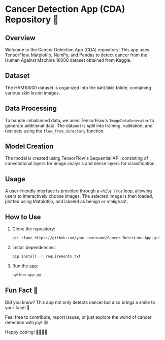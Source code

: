 # Cancer Detection App (CDA) Repository 🚀

## Overview

Welcome to the Cancer Detection App (CDA) repository! This app uses TensorFlow, Matplotlib, NumPy, and Pandas to detect cancer from the Human Against Machine 10000 dataset obtained from Kaggle.

## Dataset

The HAM10000 dataset is organized into the `HAM10000` folder, containing various skin lesion images.

## Data Processing

To handle imbalanced data, we used TensorFlow's `ImageDataGenerator` to generate additional data. The dataset is split into training, validation, and test sets using the `flow_from_directory` function.

## Model Creation

The model is created using TensorFlow's Sequential API, consisting of convolutional layers for image analysis and dense layers for classification.

## Usage

A user-friendly interface is provided through a `while True` loop, allowing users to interactively choose images. The selected image is then loaded, plotted using Matplotlib, and labeled as benign or malignant.

## How to Use

1. Clone the repository:

    ```bash
    git clone https://github.com/your-username/Cancer-Detection-App.git
    ```

2. Install dependencies:

    ```bash
    pip install -r requirements.txt
    ```

3. Run the app:

    ```bash
    python app.py
    ```

## Fun Fact 🎉

Did you know? This app not only detects cancer but also brings a smile to your face! 🌟

Feel free to contribute, report issues, or just explore the world of cancer detection with joy! 😄

Happy coding! 👩‍💻👨‍💻
